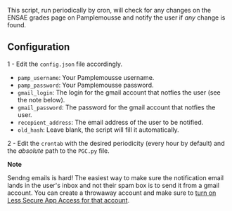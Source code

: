 This script, run periodically by cron, will check for any changes on the ENSAE grades page on Pamplemousse and notify the user if *any* change is found.

## Configuration

1 - Edit the `config.json` file accordingly.

- `pamp_username`: Your Pamplemousse username.
- `pamp_password`: Your Pamplemousse password.
- `gmail_login`: The login for the gmail account that notfies the user (see the note below).
- `gmail_password`: The password for the gmail account that notfies the user.
- `recepient_address`: The email address of the user to be notified.
- `old_hash`: Leave blank, the script will fill it automatically.

2 - Edit the `crontab` with the desired periodicity (every hour by default) and the *absolute* path to the `PGC.py` file.


**Note**

Sendng emails is hard! The easiest way to make sure the notification email lands in the user's inbox and not their spam box is to send it from a gmail account. You can create a throwaway account and make sure to [turn on Less Secure App Access for that account](https://support.google.com/accounts/answer/6010255).
